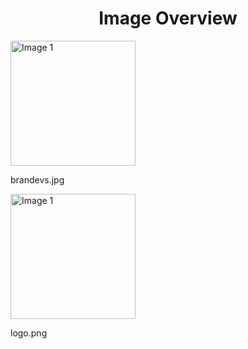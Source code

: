 <h1 style ="text-align: center;"> Image Overview </h1>
<div>
<div>
<img src="https://media.evkx.net/multimedia/models/ds/brandevs_xst.jpg" alt="Image 1" style="width: 200px;">
<p>brandevs.jpg</p>
</div>
<div>
<img src="https://media.evkx.net/multimedia/models/ds/logo_xst.png" alt="Image 1" style="width: 200px;">
<p>logo.png</p>
</div>
</div>
